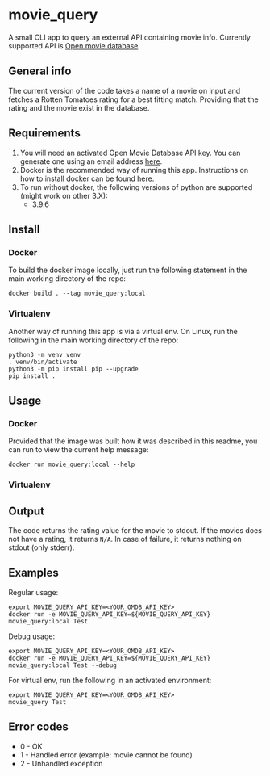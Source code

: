 # movie_query
A small CLI app to query an external API containing movie info.
Currently supported API is [Open movie database](https://www.omdbapi.com).

## General info

The current version of the code takes a name of a movie on input and fetches
a Rotten Tomatoes rating for a best fitting match.
Providing that the rating and the movie exist in the database.

## Requirements

1. You will need an activated Open Movie Database API key.
   You can generate one using an email address [here](https://www.omdbapi.com/apikey.aspx).
2. Docker is the recommended way of running this app.
   Instructions on how to install docker can be found [here](https://docs.docker.com/engine/install/).
3. To run without docker, the following versions of python are supported (might work on other 3.X):
    - 3.9.6

## Install

### Docker

To build the docker image locally, just run the following statement in the main working directory of the repo:
```
docker build . --tag movie_query:local
```

### Virtualenv

Another way of running this app is via a virtual env.
On Linux, run the following in the main working directory of the repo:
```
python3 -m venv venv
. venv/bin/activate
python3 -m pip install pip --upgrade
pip install .
```

## Usage

### Docker

Provided that the image was built how it was described in this readme,
you can run to view the current help message:
```
docker run movie_query:local --help
```

### Virtualenv

## Output

The code returns the rating value for the movie to stdout.
If the movies does not have a rating, it returns `N/A`.
In case of failure, it returns nothing on stdout (only stderr).

## Examples

Regular usage:
```
export MOVIE_QUERY_API_KEY=<YOUR_OMDB_API_KEY>
docker run -e MOVIE_QUERY_API_KEY=${MOVIE_QUERY_API_KEY} movie_query:local Test
```

Debug usage:
```
export MOVIE_QUERY_API_KEY=<YOUR_OMDB_API_KEY>
docker run -e MOVIE_QUERY_API_KEY=${MOVIE_QUERY_API_KEY} movie_query:local Test --debug
```

For virtual env, run the following in an activated environment:
```
export MOVIE_QUERY_API_KEY=<YOUR_OMDB_API_KEY>
movie_query Test
```

## Error codes

- 0 - OK
- 1 - Handled error (example: movie cannot be found)
- 2 - Unhandled exception
